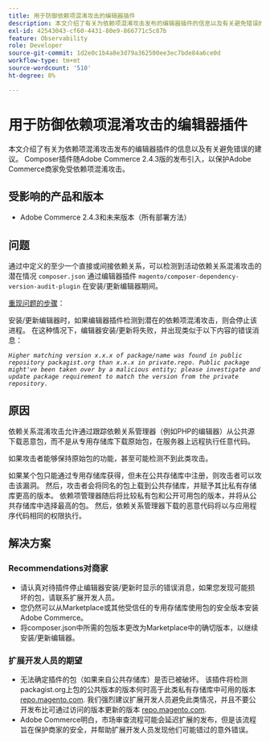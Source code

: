 ```yaml
---
title: 用于防御依赖项混淆攻击的编辑器插件
description: 本文介绍了有关为依赖项混淆攻击发布的编辑器插件的信息以及有关避免错误的建议。 Composer插件随Adobe Commerce 2.4.3版的发布引入，以保护Adobe Commerce商家免受依赖项混淆攻击。
exl-id: 42543043-cf60-4431-80e9-866771c5c87b
feature: Observability
role: Developer
source-git-commit: 1d2e0c1b4a8e3d79a362500ee3ec7bde84a6ce0d
workflow-type: tm+mt
source-wordcount: '510'
ht-degree: 0%

---
```


# 用于防御依赖项混淆攻击的编辑器插件

本文介绍了有关为依赖项混淆攻击发布的编辑器插件的信息以及有关避免错误的建议。 Composer插件随Adobe Commerce 2.4.3版的发布引入，以保护Adobe Commerce商家免受依赖项混淆攻击。

## 受影响的产品和版本

* Adobe Commerce 2.4.3和未来版本（所有部署方法）

## 问题

通过中定义的至少一个直接或间接依赖关系，可以检测到活动依赖关系混淆攻击的潜在情况 `composer.json` 通过编辑器插件 `magento/composer-dependency-version-audit-plugin` 在安装/更新编辑器期间。

<u>重现问题的步骤</u>：

安装/更新编辑器时，如果编辑器插件检测到潜在的依赖项混淆攻击，则会停止该进程。 在这种情况下，编辑器安装/更新将失败，并出现类似于以下内容的错误消息：

*```Higher matching version x.x.x of package/name was found in public repository packagist.org than x.x.x in private.repo. Public package might've been taken over by a malicious entity; please investigate and update package requirement to match the version from the private repository.```*

## 原因

依赖关系混淆攻击允许通过跟踪依赖关系管理器（例如PHP的编辑器）从公共源下载恶意包，而不是从专用存储库下载原始包，在服务器上远程执行任意代码。

如果攻击者能够保持原始包的功能，甚至可能检测不到此类攻击。

如果某个包只能通过专用存储库获得，但未在公共存储库中注册，则攻击者可以攻击该漏洞。 然后，攻击者会将同名的包上载到公共存储库，并赋予其比私有存储库更高的版本。 依赖项管理器随后将比较私有包和公开可用包的版本，并将从公共存储库中选择最高的包。 然后，依赖关系管理器下载的恶意代码将以与应用程序代码相同的权限执行。

## 解决方案

### Recommendations对商家

* 请认真对待插件停止编辑器安装/更新时显示的错误消息，如果您发现可能损坏的包，请联系扩展开发人员。
* 您仍然可以从Marketplace或其他受信任的专用存储库使用包的安全版本安装Adobe Commerce。
* 将composer.json中所需的包版本更改为Marketplace中的确切版本，以继续安装/更新编辑器。

### 扩展开发人员的期望

* 无法确定插件的包（如果来自公共存储库）是否已被破坏。 该插件将检测packagist.org上包的公共版本的版本何时高于此类私有存储库中可用的版本 [repo.magento.com](https://repo.magento.com). 我们强烈建议扩展开发人员避免此类情况，并且不要公开发布比可通过访问的版本更新的版本 [repo.magento.com](https://repo.magento.com).
* Adobe Commerce明白，市场审查流程可能会延迟扩展的发布，但是该流程旨在保护商家的安全，并帮助扩展开发人员发现他们可能错过的意外错误。
